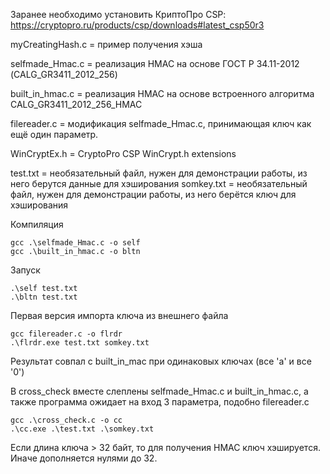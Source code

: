 Заранее необходимо установить КриптоПро CSP: https://cryptopro.ru/products/csp/downloads#latest_csp50r3

myCreatingHash.c = пример получения хэша

selfmade_Hmac.c = реализация HMAC на основе ГОСТ Р 34.11-2012 (CALG_GR3411_2012_256)

built_in_hmac.c = реализация HMAC на основе встроенного алгоритма CALG_GR3411_2012_256_HMAC

filereader.c = модификация selfmade_Hmac.c, принимающая ключ как ещё один параметр.

WinCryptEx.h = CryptoPro CSP WinCrypt.h extensions

test.txt = необязательный файл, нужен для демонстрации работы, из него берутся данные для хэширования
somkey.txt = необязательный файл, нужен для демонстрации работы, из него берётся ключ для хэширования

Компиляция
```
gcc .\selfmade_Hmac.c -o self
gcc .\built_in_hmac.c -o bltn
```
Запуск
```
.\self test.txt
.\bltn test.txt
```
Первая версия импорта ключа из внешнего файла
```
gcc filereader.c -o flrdr
.\flrdr.exe test.txt somkey.txt
```
Результат совпал с built_in_mac при одинаковых ключах (все 'a' и все '0')

В cross_check вместе слеплены selfmade_Hmac.c и built_in_hmac.c, а также программа ожидает на вход 3 параметра, подобно filereader.c
```
gcc .\cross_check.c -o cc
.\cc.exe .\test.txt .\somkey.txt
```
Если длина ключа > 32 байт, то для получения HMAC ключ хэшируется. Иначе дополняется нулями до 32.
